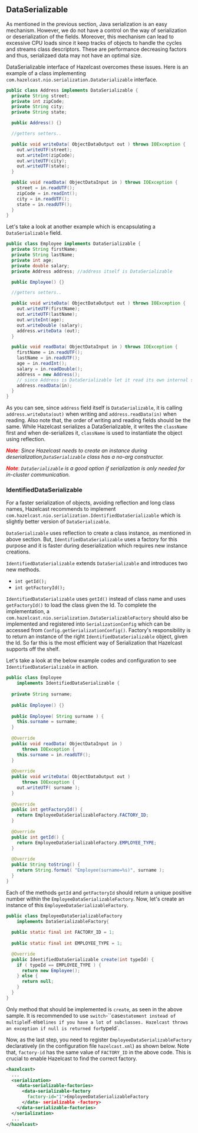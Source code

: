 



## DataSerializable

As mentioned in the previous section, Java serialization is an easy mechanism. However, we do not have a control on the way of serialization or deserialization of the fields. Moreover, this mechanism can lead to excessive CPU loads since it keep tracks of objects to handle the cycles and streams class descriptors. These are performance decreasing factors and thus, serializaed data may not have an optimal size.

DataSerializable interface of Hazelcast overcomes these issues. Here is an example of a class implementing `com.hazelcast.nio.serialization.DataSerializable` interface.

```java
public class Address implements DataSerializable {
  private String street;
  private int zipCode;
  private String city;
  private String state;

  public Address() {}

  //getters setters..

  public void writeData( ObjectDataOutput out ) throws IOException {
    out.writeUTF(street);
    out.writeInt(zipCode);
    out.writeUTF(city);
    out.writeUTF(state);
  }

  public void readData( ObjectDataInput in ) throws IOException {
    street = in.readUTF();
    zipCode = in.readInt();
    city = in.readUTF();
    state = in.readUTF();
  }
}
```

Let's take a look at another example which is encapsulating a `DataSerializable` field.


```java
public class Employee implements DataSerializable {
  private String firstName;
  private String lastName;
  private int age;
  private double salary;
  private Address address; //address itself is DataSerializable

  public Employee() {}

  //getters setters..

  public void writeData( ObjectDataOutput out ) throws IOException {
    out.writeUTF(firstName);
    out.writeUTF(lastName);
    out.writeInt(age);
    out.writeDouble (salary);
    address.writeData (out);
  }

  public void readData( ObjectDataInput in ) throws IOException {
    firstName = in.readUTF();
    lastName = in.readUTF();
    age = in.readInt();
    salary = in.readDouble();
    address = new Address();
    // since Address is DataSerializable let it read its own internal state
    address.readData(in);
  }
}
```

As you can see, since `address` field itself is `DataSerializable`, it is calling `address.writeData(out)` when writing and `address.readData(in)` when reading. Also note that, the order of writing and reading fields should be the same. While Hazelcast serializes a DataSerializable, it writes the `className` first and when de-serializes it, `className` is used to instantiate the object using reflection.

<font color='red'>***Note***:</font> *Since Hazelcast needs to create an instance during deserialization,`DataSerializable` class has a no-arg constructor.*

<font color='red'>***Note***:</font> *`DataSerializable` is a good option if serialization is only needed for in-cluster communication.*


### IdentifiedDataSerializable

For a faster serialization of objects, avoiding reflection and long class names, Hazelcast recommends to implement `com.hazelcast.nio.serialization.IdentifiedDataSerializable` which is slightly better version of `DataSerializable`.

`DataSerializable` uses reflection to create a class instance, as mentioned in above section. But, `IdentifiedDataSerializable` uses a factory for this purpose and it is faster during deserialization which requires new instance creations.

`IdentifiedDataSerializable` extends `DataSerializable` and introduces two new methods.

-   `int getId();`
-   `int getFactoryId();`


`IdentifiedDataSerializable` uses `getId()` instead of class name and uses `getFactoryId()` to load the class given the Id. To complete the implementation, a `com.hazelcast.nio.serialization.DataSerializableFactory` should also be implemented and registered into `SerializationConfig` which can be accessed from `Config.getSerializationConfig()`. Factory's responsibility is to return an instance of the right `IdentifiedDataSerializable` object, given the Id. So far this is the most efficient way of Serialization that Hazelcast supports off the shelf.

Let's take a look at the below example codes and configuration to see `IdentifiedDataSerializable` in action.

```java
public class Employee
    implements IdentifiedDataSerializable {
     
  private String surname;
  
  public Employee() {}
  
  public Employee( String surname ) { 
    this.surname = surname;
  }
  
  @Override
  public void readData( ObjectDataInput in ) 
      throws IOException {
    this.surname = in.readUTF();
  }
  
  @Override
  public void writeData( ObjectDataOutput out )
      throws IOException { 
    out.writeUTF( surname );
  }
  
  @Override
  public int getFactoryId() { 
    return EmployeeDataSerializableFactory.FACTORY_ID;
  }
  
  @Override
  public int getId() { 
    return EmployeeDataSerializableFactory.EMPLOYEE_TYPE;
  }
   
  @Override
  public String toString() {
    return String.format( "Employee(surname=%s)", surname ); 
  }
}
```
 
Each of the methods `getId` and `getFactoryId` should return a unique positive number within the `EmployeeDataSerializableFactory`. Now, let's create an instance of this `EmployeeDataSerializableFactory`.

```java
public class EmployeeDataSerializableFactory 
    implements DataSerializableFactory{
   
  public static final int FACTORY_ID = 1;
   
  public static final int EMPLOYEE_TYPE = 1;

  @Override
  public IdentifiedDataSerializable create(int typeId) {
    if ( typeId == EMPLOYEE_TYPE ) { 
      return new Employee();
    } else {
      return null; 
    }
  }
}
```

Only method that should be implemented is `create`, as seen in the above sample. It is recommended to use `switch`-``case` statement instead of multiple `if`-`else` lines if you have a lot of subclasses. Hazelcast throws an exception if null is returned for `typeId`.

Now, as the last step, you need to register `EmployeeDataSerializableFactory` declaratively (in the configuration file `hazelcast.xml`) as shown below. Note that, `factory-id` has the same value of `FACTORY_ID` in the above code. This is crucial to enable Hazelcast to find the correct factory.

```xml
<hazelcast> 
  ...
  <serialization>
    <data-serializable-factories>
      <data-serializable-factory
        factory-id="1">EmployeeDataSerializableFactory
      </data- serializable -factory>
    </data-serializable-factories>
  </serialization>
  ...
</hazelcast>
```
 